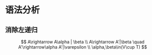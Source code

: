 # 语法分析

## 消除左递归

$$
A\rightarrow A\alpha | \beta \\
A\rightarrow A'|\beta \quad A'\rightarrow\alpha A'|\varepsilon \\
\alpha,\beta\in(V\cup T)
$$